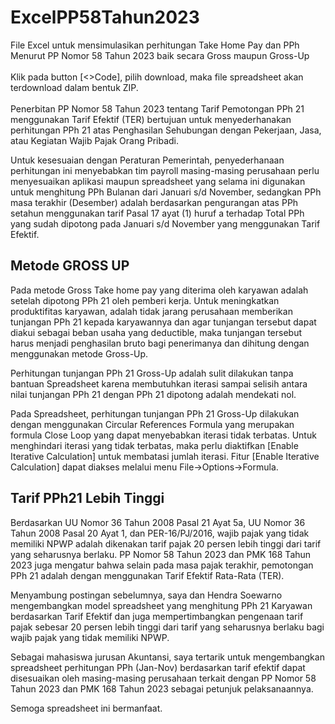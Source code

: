 # ExcelPP58Tahun2023
File Excel untuk mensimulasikan perhitungan Take Home Pay dan PPh Menurut PP Nomor 58 Tahun 2023 baik secara Gross maupun Gross-Up
<br>
<br>
Klik pada button [<>Code], pilih download, maka file spreadsheet
akan terdownload dalam bentuk ZIP.
<br>
<br>
Penerbitan PP Nomor 58 Tahun 2023 tentang Tarif Pemotongan
PPh 21 menggunakan Tarif Efektif (TER) bertujuan untuk
menyederhanakan perhitungan PPh 21 atas Penghasilan
Sehubungan dengan Pekerjaan, Jasa, atau Kegiatan
Wajib Pajak Orang Pribadi.

Untuk kesesuaian dengan Peraturan Pemerintah, penyederhanaan
perhitungan ini menyebabkan tim payroll masing-masing
perusahaan perlu menyesuaikan aplikasi maupun spreadsheet
yang selama ini digunakan untuk menghitung PPh Bulanan
dari Januari s/d November, sedangkan PPh masa terakhir
(Desember) adalah berdasarkan pengurangan atas PPh setahun
menggunakan tarif Pasal 17 ayat (1) huruf a terhadap Total PPh
yang sudah dipotong pada Januari s/d November yang menggunakan Tarif Efektif.

## Metode GROSS UP
Pada metode Gross Take home pay yang diterima oleh karyawan
adalah setelah dipotong PPh 21 oleh pemberi kerja.
Untuk meningkatkan produktifitas karyawan, adalah tidak
jarang perusahaan memberikan tunjangan PPh 21 kepada
karyawannya dan agar tunjangan tersebut dapat
diakui sebagai beban usaha yang deductible,
maka tunjangan tersebut harus menjadi
penghasilan bruto bagi penerimanya dan
dihitung dengan menggunakan metode Gross-Up.

Perhitungan tunjangan PPh 21 Gross-Up adalah
sulit dilakukan tanpa bantuan Spreadsheet karena
membutuhkan iterasi sampai selisih antara
nilai tunjangan PPh 21 dengan PPh 21 dipotong adalah
mendekati nol.

Pada Spreadsheet, perhitungan tunjangan PPh 21 Gross-Up
dilakukan dengan menggunakan Circular References Formula yang
merupakan formula Close Loop yang dapat menyebabkan iterasi
tidak terbatas. Untuk menghindari iterasi yang tidak terbatas,
maka perlu diaktifkan [Enable Iterative Calculation] untuk
membatasi jumlah iterasi. Fitur [Enable Iterative Calculation]
dapat diakses melalui menu File->Options->Formula.

## Tarif PPh21 Lebih Tinggi
Berdasarkan UU Nomor 36 Tahun 2008 Pasal 21 Ayat 5a,
UU Nomor 36 Tahun 2008 Pasal 20 Ayat 1, dan PER-16/PJ/2016,
wajib pajak yang tidak memiliki NPWP adalah dikenakan tarif pajak 20 persen lebih tinggi dari tarif yang seharusnya berlaku.
PP Nomor 58 Tahun 2023 dan PMK 168 Tahun 2023 juga mengatur bahwa selain
pada masa pajak terakhir, pemotongan PPh 21 adalah dengan menggunakan Tarif Efektif Rata-Rata (TER). 

Menyambung postingan sebelumnya, saya dan Hendra Soewarno mengembangkan model spreadsheet
yang menghitung PPh 21 Karyawan berdasarkan Tarif Efektif dan juga mempertimbangkan pengenaan
tarif pajak sebesar 20 persen lebih tinggi dari tarif yang seharusnya berlaku bagi wajib pajak yang tidak memiliki NPWP.

Sebagai mahasiswa jurusan Akuntansi, saya tertarik
untuk mengembangkan spreadsheet perhitungan PPh (Jan-Nov)
berdasarkan tarif efektif dapat disesuaikan oleh masing-masing
perusahaan terkait dengan PP Nomor 58 Tahun 2023 dan PMK 168 Tahun 2023
sebagai petunjuk pelaksanaannya.

Semoga spreadsheet ini bermanfaat.
